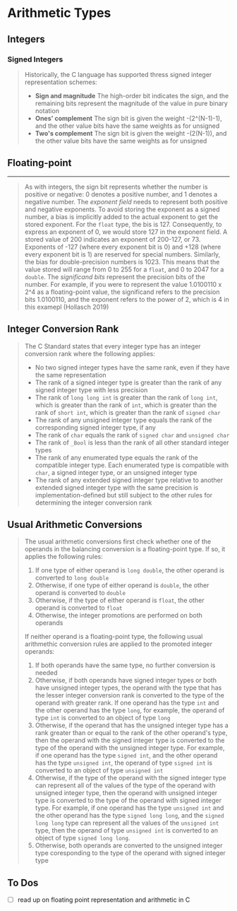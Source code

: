 # Arithmetic Types

## Integers

### Signed Integers

> Historically, the C language has supported thress signed integer representation schemes:
>
> - **Sign and magnitude** The high-order bit indicates the sign, and the remaining bits represent the magnitude of the value in pure binary notation
> - **Ones' complement** The sign bit is given the weight -(2^(N-1)-1), and the other value bits have the same weights as for unsigned
> - **Two's complement** The sign bit is given the weight -(2(N-1)), and the other value bits have the same weights as for unsigned

## Floating-point

---
> As with integers, the sign bit represents whether the number is positive or negative: 0 denotes a positive number, and 1 denotes a negative number.
> The _exponent field_ needs to represent both positive and negative exponents. To avoid storing the exponent as a signed number, a bias is implicitly added to the actual exponent to get the stored exponent. For the `float` type, the bis is 127. Consequently, to express an exponent of 0, we would store 127 in the exponent field. A stored value of 200 indicates an exponent of 200-127, or 73. Exponents of -127 (where every exponent bit is 0) and +128 (where every exponent bit is 1) are reserved for special numbers. Similarly, the bias for double-precision numbers is 1023. This means that the value stored will range from 0 to 255 for a `float`, and 0 to 2047 for a `double`.
> The _significand bits_ represent the precision bits of the number. For example, if you were to represent the value 1.0100110 x 2^4 as a floating-point value, the significand refers to the precision bits 1.0100110, and the exponent refers to the power of 2, which is 4 in this examepl (Hollasch 2019)

## Integer Conversion Rank

> The C Standard states that every integer type has an integer conversion rank where the following applies:
>
> - No two signed integer types have the same rank, even if they have the same representation
> - The rank of a signed integer type is greater than the rank of any signed integer type with less precision
> - The rank of `long long int` is greater than the rank of `long int`, which is greater than the rank of `int`, which is greater than the rank of `short int`, which is greater than the rank of `signed char`
> - The rank of any unsigned integer type equals the rank of the corresponding signed integer type, if any
> - The rank of `char` equals the rank of `signed char` and `unsigned char`
> - The rank of `_Bool` is less than the rank of all other standard integer types
> - The rank of any enumerated type equals the rank of the compatible integer type. Each enumerated type is compatible with `char`, a signed integer type, or an unsigned integer type
> - The rank of any extended signed integer type relative to another extended signed integer type with the same precision is implementation-defined but still subject to the other rules for determining the integer conversion rank

## Usual Arithmetic Conversions

> The usual arithmetic conversions first check whether one of the operands in the balancing conversion is a floating-point type. If so, it applies the following rules:
>
> 1. If one type of either operand is `long double`, the other operand is converted to `long double`
> 2. Otherwise, if one type of either operand is `double`, the other operand is converted to `double`
> 3. Otherwise, if the type of either operand is `float`, the other operand is converted to `float`
> 4. Otherwise, the integer promotions are performed on both operands
>
> If neither operand is a floating-point type, the following usual arithmethic conversion rules are applied to the promoted integer operands:
>
> 1. If both operands have the same type, no further conversion is needed
> 2. Otherwise, if both operands have signed integer types or both have unsigned integer types, the operand with the type that has the lesser integer conversion rank is converted to the type of the operand with greater rank. If one operand has the type `int` and the other operand has the type `long`, for example, the operand of type `int` is converted to an object of type `long`
> 3. Otherwise, if the operand that has the unsigned integer type has a rank greater than or equal to the rank of the other operand's type, then the operand with the signed integer type is converted to the type of the operand with the unsigned integer type. For example, if one operand has the type `signed int`, and the other operand has the type `unsigned int`, the operand of type `signed int` is converted to an object of type `unsigned int`
> 4. Otherwise, if the type of the operand with the signed integer type can represent all of the values of the type of the operand with unsigned integer type, then the operand with unsigned integer type is converted to the type of the operand with signed integer type. For example, if one operand has the type `unsigned int` and the other operand has the type `signed long long`, and the `signed long long` type can represent all the values of the `unsigned int` type, then the operand of type `unsigned int` is converted to an object of type `signed long long`.
> 5. Otherwise, both operands are converted to the unsigned integer type coresponding to the type of the operand with signed integer type

## To Dos

- [ ] read up on floating point representation and arithmetic in C